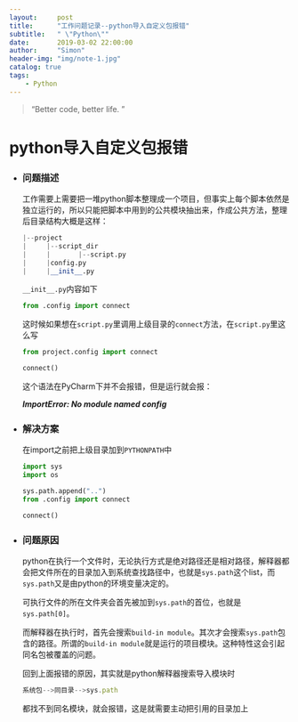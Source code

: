 ```yaml
---
layout:     post
title:      "工作问题记录--python导入自定义包报错"
subtitle:   " \"Python\""
date:       2019-03-02 22:00:00
author:     "Simon"
header-img: "img/note-1.jpg"
catalog: true
tags:
    - Python
---
```

> “Better code, better life. ”


# python导入自定义包报错

* ### 问题描述

  工作需要上需要把一堆python脚本整理成一个项目，但事实上每个脚本依然是独立运行的，所以只能把脚本中用到的公共模块抽出来，作成公共方法，整理后目录结构大概是这样：

  ```python
  |--project
  |		|--script_dir
  |		|		|--script.py
  |		|config.py
  |		|__init__.py
  ```

  `__init__.py`内容如下

  ```python
  from .config import connect
  ```

  这时候如果想在`script.py`里调用上级目录的`connect`方法，在`script.py`里这么写

  ```python
  from project.config import connect
  
  connect()
  ```

  这个语法在PyCharm下并不会报错，但是运行就会报： 

  ***ImportError: No module named config*** 

* ### 解决方案

  在import之前把上级目录加到`PYTHONPATH`中
  
  ```python
  import sys
  import os

  sys.path.append("..")
  from .config import connect

  connect()
  ```

* ### 问题原因

  python在执行一个文件时，无论执行方式是绝对路径还是相对路径，解释器都会把文件所在的目录加入到系统查找路径中，也就是`sys.path`这个list，而`sys.path`又是由python的环境变量决定的。

  可执行文件的所在文件夹会首先被加到`sys.path`的首位，也就是`sys.path[0]`。

  而解释器在执行时，首先会搜索`build-in module`。其次才会搜索`sys.path`包含的路径。所谓的`build-in module`就是运行的项目模块。这种特性这会引起同名包被覆盖的问题。

  回到上面报错的原因，其实就是python解释器搜索导入模块时

  ```js
  系统包-->同目录-->sys.path
  ```

  都找不到同名模块，就会报错，这是就需要主动把引用的目录加上

  

  

